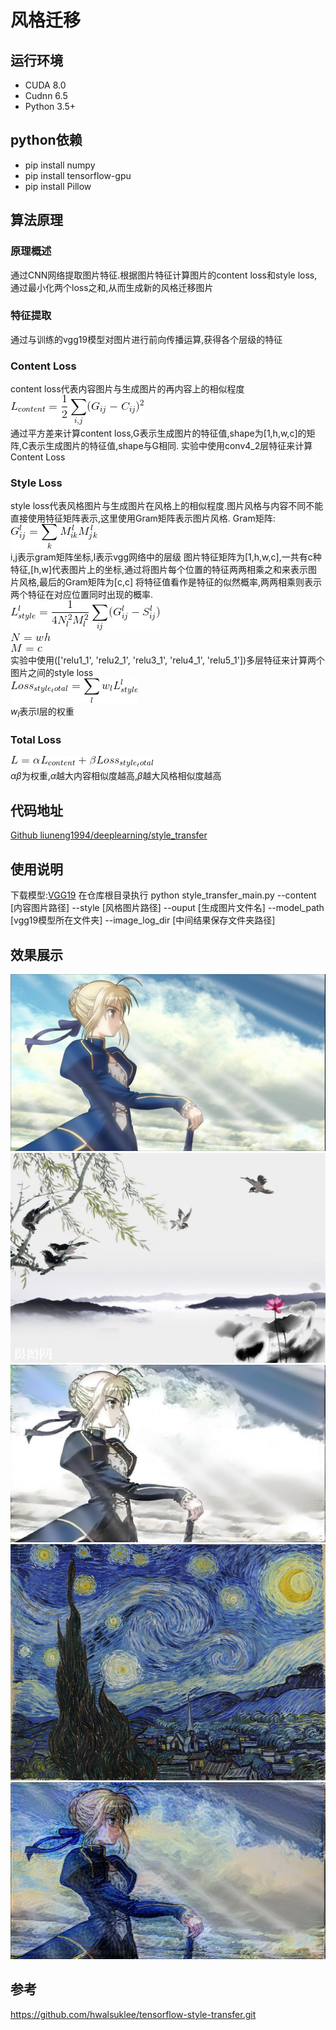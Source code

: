 # 风格迁移
## 运行环境
* CUDA 8.0
* Cudnn 6.5
* Python 3.5+  

## python依赖
* pip install numpy
* pip install tensorflow-gpu
* pip install Pillow

## 算法原理
### 原理概述
通过CNN网络提取图片特征.根据图片特征计算图片的content loss和style loss,通过最小化两个loss之和,从而生成新的风格迁移图片
### 特征提取
通过与训练的vgg19模型对图片进行前向传播运算,获得各个层级的特征
### Content Loss
content loss代表内容图片与生成图片的再内容上的相似程度  
![](media/15150620774845/15150687019720.jpg)  
通过平方差来计算content loss,G表示生成图片的特征值,shape为[1,h,w,c]的矩阵,C表示生成图片的特征值,shape与G相同. 
实验中使用conv4_2层特征来计算Content Loss
### Style Loss
style loss代表风格图片与生成图片在风格上的相似程度.图片风格与内容不同不能直接使用特征矩阵表示,这里使用Gram矩阵表示图片风格.
Gram矩阵:  
![](media/15150620774845/15150687403236.jpg)  
i,j表示gram矩阵坐标,l表示vgg网络中的层级
图片特征矩阵为[1,h,w,c],一共有c种特征,[h,w]代表图片上的坐标,通过将图片每个位置的特征两两相乘之和来表示图片风格,最后的Gram矩阵为[c,c]
将特征值看作是特征的似然概率,两两相乘则表示两个特征在对应位置同时出现的概率.  
![](media/15150620774845/15150687900833.jpg)  
![](media/15150620774845/15150688222128.jpg)  
![](media/15150620774845/15150688501402.jpg)  
实验中使用(['relu1_1', 'relu2_1', 'relu3_1', 'relu4_1', 'relu5_1'])多层特征来计算两个图片之间的style loss  
![](media/15150620774845/15150688878055.jpg)    
$w_l$表示l层的权重
### Total Loss
![](media/15150620774845/15150689128381.jpg)  
$\alpha \beta$为权重,$\alpha$越大内容相似度越高,$\beta$越大风格相似度越高

## 代码地址
[Github liuneng1994/deeplearning/style_transfer](https://github.com/liuneng1994/deeplearning.git)
## 使用说明
下载模型:[VGG19](http://www.vlfeat.org/matconvnet/models/imagenet-vgg-verydeep-19.mat)
在仓库根目录执行
python style_transfer_main.py --content [内容图片路径] --style [风格图片路径] --ouput [生成图片文件名] --model_path [vgg19模型所在文件夹] --image_log_dir [中间结果保存文件夹路径]
## 效果展示
![](media/15150620774845/15150670024688.jpg)
![](media/15150620774845/15150670388166.jpg)
![](media/15150620774845/15150670612531.jpg)
![](media/15150620774845/15150676473619.jpg)
![](media/15150620774845/15150679670519.jpg)



## 参考
https://github.com/hwalsuklee/tensorflow-style-transfer.git


